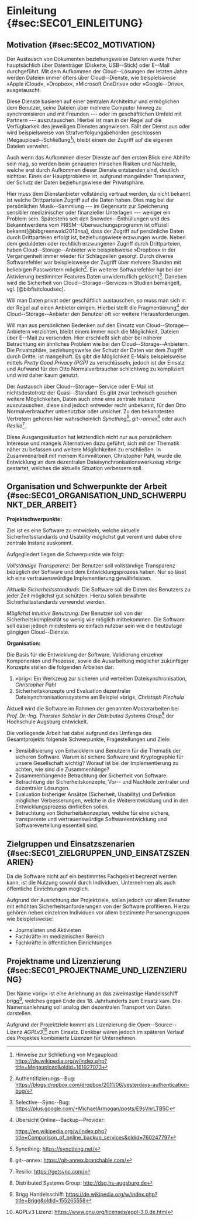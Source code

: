 # Einleitung {#sec:SEC01_EINLEITUNG}

## Motivation {#sec:SEC02_MOTIVATION}

Der Austausch von Dokumenten beziehungsweise Dateien wurde früher hauptsächlich
über Datenträger (Diskette, USB--Stick) oder E--Mail durchgeführt. Mit dem
Aufkommen der Cloud--Lösungen der letzten Jahre werden Dateien immer öfters
über Cloud--Dienste, wie beispielsweise »Apple iCloud«, »Dropbox«, »Microsoft
OneDrive« oder »Google--Drive«, ausgetauscht.

Diese Dienste basieren auf einer zentralen Architektur und ermöglichen dem
Benutzer, seine Dateien über mehrere Computer hinweg zu synchronisieren und mit
Freunden --- oder im geschäftlichen Umfeld mit Partnern --- auszutauschen.
Hierbei ist man in der Regel auf die Verfügbarkeit des jeweiligen Dienstes
angewiesen. Fällt der Dienst aus oder wird beispielsweise von
Strafverfolgungsbehörden geschlossen
(Megaupload--Schließung[^FN_MEGAUPLOAD_TAKEDOWN]), bleibt einem der Zugriff auf
die eigenen Dateien verwehrt.

[^FN_MEGAUPLOAD_TAKEDOWN]: Hinweise zur Schließung von Megaupload: <https://de.wikipedia.org/w/index.php?title=Megaupload&oldid=161927073>

Auch wenn das Aufkommen dieser Dienste auf den ersten Blick eine Abhilfe sein
mag, so werden beim genaueren Hinsehen Risiken und Nachteile, welche erst
durch Aufkommen dieser Dienste entstanden sind, deutlich sichtbar. Eines der
Hauptprobleme ist, aufgrund mangelnder Transparenz, der Schutz der Daten
beziehungswiese der Privatsphäre.

Hier muss dem Dienstanbieter vollständig vertraut werden, da nicht bekannt ist
welche Drittparteien Zugriff auf die Daten haben. Dies mag bei der persönlichen
Musik--Sammlung --- im Gegensatz zur Speicherung sensibler medizinischer oder
finanzieller Unterlagen --- weniger ein Problem sein. Spätestens seit den
Snowden--Enthüllungen und des Bekanntwerdens vom PRISM--Überwachungsprogramm ist
offiziell bekannt[@bibgreenwald2013nsa], dass der Zugriff auf persönliche Daten
durch Drittparteien erfolgt ist, beziehungswiese erzwungen wurde. Neben dem
geduldeten oder rechtlich erzwungenen Zugriff durch Drittparteien, haben
Cloud--Storage--Anbieter wie beispielsweise »Dropbox« in der Vergangenheit
immer wieder für Schlagzeilen gesorgt. Durch diverse Softwarefehler war
beispielsweise der Zugriff über mehrere Stunden mit beliebigen Passwörtern
möglich[^FN_DROPBOX_AUTH_BUG]. Ein weiterer Softwarefehler hat bei der
Aktivierung bestimmter Features Daten unwiderruflich
gelöscht[^FN_DROPBOX_DATA_CORRUPTION]. Daneben wird die Sicherheit von
Cloud--Storage--Services in Studien bemängelt, vgl. [@bibfisitcloudsec].

[^FN_DROPBOX_AUTH_BUG]: Authentifizierungs--Bug: <https://blogs.dropbox.com/dropbox/2011/06/yesterdays-authentication-bug/>
[^FN_DROPBOX_DATA_CORRUPTION]: Selective--Sync--Bug: <https://plus.google.com/+MichaelArmogan/posts/E9sVnrLTB5C>

Will man Daten privat oder geschäftlich austauschen, so muss man sich in der
Regel auf einen Anbieter einigen. Hierbei stellt die
Fragmentierung[^FN_PROVIDER_FRAGMENTATION] der Cloud--Storage--Anbieter den
Benutzer oft vor weitere Herausforderungen.

[^FN_PROVIDER_FRAGMENTATION]: Übersicht Online--Backup--Provider:

	<https://en.wikipedia.org/w/index.php?title=Comparison_of_online_backup_services&oldid=760247797>

Will man aus persönlichen Bedenken auf den Einsatz von Cloud--Storage--Anbietern
verzichten, bleibt einem immer noch die Möglichkeit, Dateien über E--Mail zu
versenden. Hier erschließt sich aber bei näherer Betrachtung ein ähnliches
Problem wie bei den Cloud--Storage--Anbietern. Die Privatsphäre, beziehungsweise
der Schutz der Daten vor dem Zugriff durch Dritte, ist mangelhaft. Es gibt die
Möglichkeit E-Mails beispielsweise mittels *Pretty Good Privacy (PGP)* zu
verschlüsseln, jedoch ist der Einsatz und Aufwand für den Otto
Normalverbraucher schlichtweg zu kompliziert und wird daher kaum genutzt.

Der Austausch über Cloud--Storage--Service oder E-Mail ist nichtsdestotrotz der
Quasi--Standard. Es gibt zwar technisch gesehen weitere Möglichkeiten, Daten
auch ohne eine zentrale Instanz auszutauschen, diese sind jedoch entweder
recht unbekannt, für den Otto Normalverbraucher unbenutzbar oder unsicher. Zu
den bekanntesten Vertretern gehören hier wahrscheinlich
*Syncthing*[^FN_SYNCTHING], *git--annex*[^FN_GIT_ANNEX] oder auch *Resilio*[^FN_RESILIO].

[^FN_SYNCTHING]: Syncthing: <https://syncthing.net/>
[^FN_RESILIO]: Resilio: <https://getsync.com/>
[^FN_GIT_ANNEX]: git--annex: <https://git-annex.branchable.com/>

Diese Ausgangssituation hat letztendlich nicht nur aus persönlichem Interesse
und mangels Alternativen dazu geführt, sich mit der Thematik näher zu befassen
und weitere Möglichkeiten zu erschließen. In Zusammenarbeit mit meinem
Kommilitonen, Christopher Pahl, wurde die Entwicklung an dem dezentralen
Dateisynchronisationswerkzeug »brig« gestartet, welches die aktuelle Situation
verbessern soll.

## Organisation und Schwerpunkte der Arbeit {#sec:SEC01_ORGANISATION_UND_SCHWERPUNKT_DER_ARBEIT}

**Projektschwerpunkte:**

Ziel ist es eine Software zu entwickeln, welche aktuelle Sicherheitsstandards
und Usability möglichst gut vereint und dabei ohne zentrale Instanz auskommt.

Aufgegliedert liegen die Schwerpunkte wie folgt:

*Vollständige Transparenz:* Der Benutzer soll vollständige Transparenz
bezüglich der Software und dem Entwicklungsprozess haben. Nur so lässt ich
eine vertrauenswürdige Implementierung gewährleisten.

*Aktuelle Sicherheitsstandards:* Die Software soll die Daten des Benutzers zu
jeder Zeit möglichst gut schützen. Hierzu sollen bewährte Sicherheitsstandards
verwendet werden.

*Möglichst intuitive Benutzung:* Der Benutzer soll von der
Sicherheitskomplexität so wenig wie möglich mitbekommen. Die Software soll dabei
jedoch mindestens so einfach nutzbar sein wie die heutzutage gängigen
Cloud--Dienste.

**Organisation:**

Die Basis für die Entwicklung der Software, Validierung einzelner Komponenten
und Prozesse, sowie die Ausarbeitung möglicher zukünftiger Konzepte stellen die
folgenden Arbeiten dar:

1) »brig«: Ein Werkzeug zur sicheren und verteilten Dateisynchronisation,
   *Christopher Pahl*
2) Sicherheitskonzepte und Evaluation dezentraler Dateisynchronisationssysteme
   am Beispiel »brig«, *Christoph Piechula*

Aktuell wird die Software im Rahmen der genannten Masterarbeiten bei *Prof.
Dr.-Ing. Thorsten Schöler* in der *Distributed Systems Group*[^FN_DSG] der
Hochschule Augsburg entwickelt.

[^FN_DSG]: Distributed Systems Group: <http://dsg.hs-augsburg.de>

Die vorliegende Arbeit hat dabei aufgrund des Umfangs des Gesamtprojekts
folgende Schwerpunkte, Fragestellungen und Ziele:

* Sensibilisierung von Entwicklern und Benutzern für die Thematik der sicheren
  Software. Warum ist sichere Software und Kryptographie für unsere Gesellschaft
  wichtig? Worauf ist bei der Implementierung zu achten, wie sind die Zusammenhänge?
* Zusammenhängende Betrachtung der Sicherheit von Software.
* Betrachtung der Sicherheitskonzepte, Vor-- und Nachteile zentraler und
  dezentraler Lösungen.
* Evaluation bisheriger Ansätze (Sicherheit, Usability) und Definition möglicher
  Verbesserungen, welche in die Weiterentwicklung und in den
  Entwicklungsprozess einfließen sollen.
* Betrachtung von Sicherheitskonzepten, welche für eine sichere, transparente
  und vertrauenswürdige Softwareentwicklung und Softwareverteilung essentiell sind.

## Zielgruppen und Einsatzszenarien {#sec:SEC01_ZIELGRUPPEN_UND_EINSATZSZENARIEN}

Da die Software nicht auf ein bestimmtes Fachgebiet begrenzt werden kann, ist
die Nutzung sowohl durch Individuen, Unternehmen als auch öffentliche
Einrichtungen möglich.

Aufgrund der Ausrichtung der Projektziele, sollen jedoch vor allem Benutzer mit
erhöhten Sicherheitsanforderungen von der Software profitieren. Hierzu gehören
neben einzelnen Individuen vor allem bestimmte Personengruppen wie
beispielsweise:

* Journalisten und Aktivisten
* Fachkräfte im medizinischen Bereich
* Fachkräfte in öffentlichen Einrichtungen

## Projektname und Lizenzierung {#sec:SEC01_PROJEKTNAME_UND_LIZENZIERUNG}

Der Name »brig« ist eine Anlehnung an das zweimastige Handelsschiff
*brigg*[^FN_BRIGG], welches gegen Ende des 18. Jahrhunderts zum Einsatz kam.
Die Namensanlehnung soll analog den dezentralen Transport von Daten darstellen.

[^FN_BRIGG]: Brigg Handelsschiff: <https://de.wikipedia.org/w/index.php?title=Brigg&oldid=155265558>

Aufgrund der Projektziele kommt als Lizenzierung die Open--Source--Lizenz
*AGPLv3*[^FN_AGPL] zum Einsatz. Denkbar wären jedoch im späteren Verlauf des
Projektes kombinierte Lizenzen für Unternehmen.

[^FN_AGPL]: AGPLv3 Lizenz: <https://www.gnu.org/licenses/agpl-3.0.de.html>
